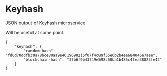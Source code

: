 # Keyhash
<p>JSON output of Keyhash microservice</p>
<p>Will be useful at some point.</p>
<pre><code>{
    "keyhash": {
        "random-hash": "fd0d70ddfb39a78bce80aa9e4619690215f07f4c89f55e6b2b4ee684046e7aee",
        "blockchain-hash": "37b6f9b43749e598c58ba1b485c4fea38823fe42"
    }
}
</code>
</pre>
